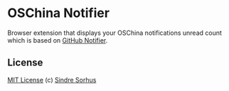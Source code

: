 # OSChina Notifier

Browser extension that displays your OSChina notifications unread count which is based on [GitHub Notifier](https://github.com/diseng/GitHub-Notifier).


## License

[MIT License](http://en.wikipedia.org/wiki/MIT_License)
(c) [Sindre Sorhus](http://sindresorhus.com)
